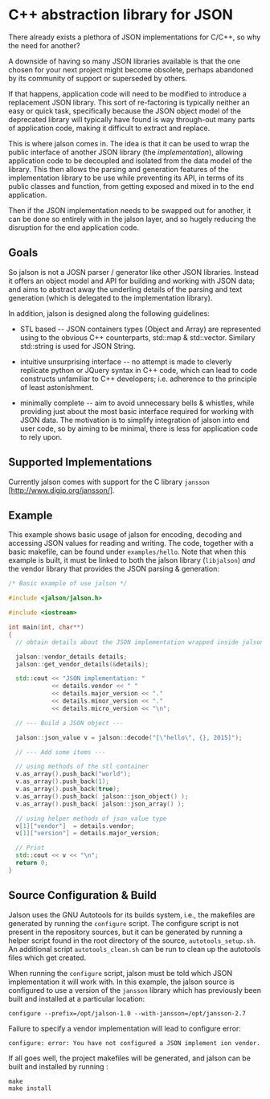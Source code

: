 C++ abstraction library for JSON
================================

There already exists a plethora of JSON implementations for C/C++, so why the
need for another?

A downside of having so many JSON libraries available is that the one chosen for
your next project might become obsolete, perhaps abandoned by its community of
support or superseded by others.

If that happens, application code will need to be modified to introduce a
replacement JSON library. This sort of re-factoring is typically neither an easy
or quick task, specifically because the JSON object model of the deprecated
library will typically have found is way through-out many parts of application
code, making it difficult to extract and replace.

This is where jalson comes in.  The idea is that it can be used to wrap the
public interface of another JSON library (the *implementation*), allowing
application code to be decoupled and isolated from the data model of the
library.  This then allows the parsing and generation features of the
implementation library to be use while preventing its API, in terms of its
public classes and function, from getting exposed and mixed in to the end
application.

Then if the JSON implementation needs to be swapped out for another, it can be
done so entirely with in the jalson layer, and so hugely reducing the disruption
for the end application code.

Goals
-----

So jalson is not a JOSN parser / generator like other JSON libraries.  Instead
it offers an object model and API for building and working with JSON data; and
aims to abstract away the underling details of the parsing and text generation
(which is delegated to the implementation library).

In addition, jalson is designed along the following guidelines:

* STL based --  JSON containers types (Object and Array) are represented using to the obvious C++
  counterparts, std::map & std::vector. Similary std::string is used for JSON String.

* intuitive unsurprising interface -- no attempt is made to cleverly replicate
  python or JQuery syntax in C++ code, which can lead to code constructs
  unfamiliar to C++ developers; i.e. adherence to the principle of least
  astonishment.

* minimally complete -- aim to avoid unnecessary bells & whistles, while
  providing just about the most basic interface required for working with JSON
  data.  The motivation is to simplify integration of jalson into end user code,
  so by aiming to be minimal, there is less for application code to rely upon.

Supported Implementations
-------------------------

Currently jalson comes with support for the C library `jansson` [http://www.digip.org/jansson/].

Example
-------

This example shows basic usage of jalson for encoding, decoding and accessing
JSON values for reading and writing. The code, together with a basic makefile,
can be found under `examples/hello`. Note that when this example is built, it
must be linked to both the jalson library (`libjalson`) *and* the vendor library
that provides the JSON parsing & generation:

```C++
/* Basic example of use jalson */

#include <jalson/jalson.h>

#include <iostream>

int main(int, char**)
{
  // obtain details about the JSON implementation wrapped inside jalson

  jalson::vendor_details details;
  jalson::get_vendor_details(&details);

  std::cout << "JSON implementation: "
            << details.vendor << " "
            << details.major_version << "."
            << details.minor_version << "."
            << details.micro_version << "\n";

  // --- Build a JSON object ---

  jalson::json_value v = jalson::decode("[\"hello\", {}, 2015]");

  // --- Add some items ---

  // using methods of the stl container
  v.as_array().push_back("world");
  v.as_array().push_back(1);
  v.as_array().push_back(true);
  v.as_array().push_back( jalson::json_object() );
  v.as_array().push_back( jalson::json_array() );

  // using helper methods of json_value type
  v[1]["vendor"]  = details.vendor;
  v[1]["version"] = details.major_version;

  // Print
  std::cout << v << "\n";
  return 0;
}
```


Source Configuration & Build
----------------------------

Jalson uses the GNU Autotools for its builds system, i.e., the makefiles are
generated by running the `configure` script.  The configure script is not
present in the repository sources, but it can be generated by running a helper
script found in the root directory of the source, `autotools_setup.sh`.  An
additional script `autotools_clean.sh` can be run to clean up the autotools
files which get created.

When running the `configure` script, jalson must be told which JSON
implementation it will work with.  In this example, the jalson source is
configured to use a version of the `jansson` library which has previously been
built and installed at a particular location:

    configure --prefix=/opt/jalson-1.0 --with-jansson=/opt/jansson-2.7

Failure to specify a vendor implementation will lead to configure error:

    configure: error: You have not configured a JSON implement ion vendor.

If all goes well, the project makefiles will be generated, and jalson can be
built and installed by running :

    make
    make install
